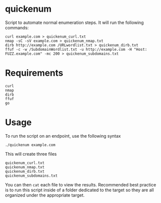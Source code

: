 # quickenum
Script to automate normal enumeration steps.
It will run the following commands:  
 ```
 curl example.com > quickenum_curl.txt  
nmap -sC -sV example.com > quickenum_nmap.txt  
dirb http://example.com /URLwordlist.txt > quickenum_dirb.txt
ffuf -c -w /SubdomainWordlist.txt -u http://example.com -H "Host: FUZZ.example.com" -mc 200 > quickenum_subdomains.txt
 ``` 

# Requirements

```
curl
nmap
dirb
ffuf
go
```

# Usage
To run the script on an endpoint, use the following syntax  

`./quickenum example.com`

This will create three files
```
quickenum_curl.txt
quickenum_nmap.txt
quickenum_dirb.txt
quickenum_subdomains.txt
```

You can then `cat` each file to view the results. Recommended best practice is to run this script inside of a folder dedicated to the target so they are all organized under the appropriate target. 
